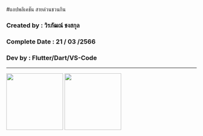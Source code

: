 #แอปพลิเคชัน สายด่วนชวนกิน

### Created by : วิรภัฒณ์ ชงสกุล

### Complete Date : 21 / 03 /2566

### Dev by : Flutter/Dart/VS-Code

***

<img src="https://user-images.githubusercontent.com/111031888/226535889-6568d3cc-0324-4673-97cb-ef348c1898c7.png" width="150">


<img src="https://user-images.githubusercontent.com/111031888/226536363-649a65bb-ca1a-4cdf-897c-ba6907e6eee3.png" width="150">

